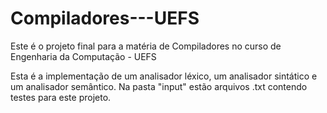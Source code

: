 # Compiladores---UEFS
Este é o projeto final para a matéria de Compiladores no curso de Engenharia da Computação - UEFS

Esta é a implementação de um analisador léxico, um analisador sintático e um analisador semântico. 
Na pasta "input" estão arquivos .txt contendo testes para este projeto.
